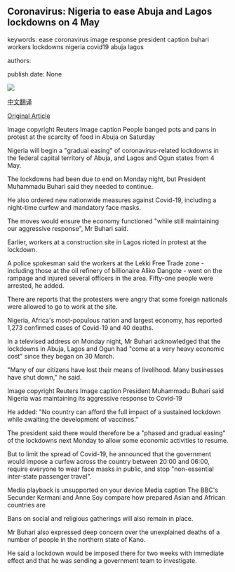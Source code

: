 ## Coronavirus: Nigeria to ease Abuja and Lagos lockdowns on 4 May

keywords: ease coronavirus image response president caption buhari workers lockdowns nigeria covid19 abuja lagos

authors: 

publish date: None

![](https://ichef.bbci.co.uk/news/1024/branded_news/11D6D/production/_111996037_mediaitem111996036.jpg)

[中文翻译](Coronavirus%3A%20Nigeria%20to%20ease%20Abuja%20and%20Lagos%20lockdowns%20on%204%20May_zh.md)

[Original Article](https://www.bbc.com/news/world-africa-52445414)

Image copyright Reuters Image caption People banged pots and pans in protest at the scarcity of food in Abuja on Saturday

Nigeria will begin a "gradual easing" of coronavirus-related lockdowns in the federal capital territory of Abuja, and Lagos and Ogun states from 4 May.

The lockdowns had been due to end on Monday night, but President Muhammadu Buhari said they needed to continue.

He also ordered new nationwide measures against Covid-19, including a night-time curfew and mandatory face masks.

The moves would ensure the economy functioned "while still maintaining our aggressive response", Mr Buhari said.

Earlier, workers at a construction site in Lagos rioted in protest at the lockdown.

A police spokesman said the workers at the Lekki Free Trade zone - including those at the oil refinery of billionaire Aliko Dangote - went on the rampage and injured several officers in the area. Fifty-one people were arrested, he added.

There are reports that the protesters were angry that some foreign nationals were allowed to go to work at the site.

Nigeria, Africa's most-populous nation and largest economy, has reported 1,273 confirmed cases of Covid-19 and 40 deaths.

In a televised address on Monday night, Mr Buhari acknowledged that the lockdowns in Abuja, Lagos and Ogun had "come at a very heavy economic cost" since they began on 30 March.

"Many of our citizens have lost their means of livelihood. Many businesses have shut down," he said.

Image copyright Reuters Image caption President Muhammadu Buhari said Nigeria was maintaining its aggressive response to Covid-19

He added: "No country can afford the full impact of a sustained lockdown while awaiting the development of vaccines."

The president said there would therefore be a "phased and gradual easing" of the lockdowns next Monday to allow some economic activities to resume.

But to limit the spread of Covid-19, he announced that the government would impose a curfew across the country between 20:00 and 06:00, require everyone to wear face masks in public, and stop "non-essential inter-state passenger travel".

Media playback is unsupported on your device Media caption The BBC's Secunder Kermani and Anne Soy compare how prepared Asian and African countries are

Bans on social and religious gatherings will also remain in place.

Mr Buhari also expressed deep concern over the unexplained deaths of a number of people in the northern state of Kano.

He said a lockdown would be imposed there for two weeks with immediate effect and that he was sending a government team to investigate.